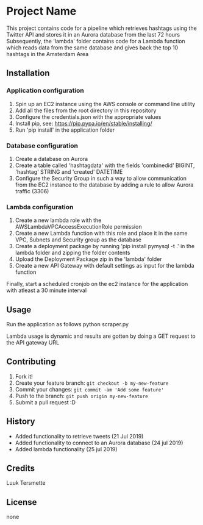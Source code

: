 # Project Name

This project contains code for a pipeline which retrieves hashtags using the Twitter API and stores it in an Aurora database from the last 72 hours
Subsequently, the 'lambda' folder contains code for a Lambda function which reads data from the same database and gives back the top 10 hashtags in the Amsterdam Area

## Installation

### Application configuration
1. Spin up an EC2 instance using the AWS console or command line utility
2. Add all the files from the root directory in this repository
3. Configure the credentials.json with the appropriate values
4. Install pip, see: https://pip.pypa.io/en/stable/installing/
5. Run 'pip install' in the application folder

### Database configuration
1. Create a database on Aurora
2. Create a table called 'hashtagdata' with the fields 'combinedid' BIGINT, 'hashtag' STRING and 'created' DATETIME
3. Configure the Security Group in such a way to allow communication from the EC2 instance to the database by adding a rule to allow Aurora traffic (3306)

### Lambda configuration
1. Create a new lambda role with the AWSLambdaVPCAccessExecutionRole permission
2. Create a new Lambda function with this role and place it in the same VPC, Subnets and Security group as the database
3. Create a deployment package by running 'pip install pymysql -t .' in the lambda folder and zipping the folder contents
4. Upload the Deployment Package zip in the 'lambda' folder
5. Create a new API Gateway with default settings as input for the lambda function

Finally, start a scheduled cronjob on the ec2 instance for the application with atleast a 30 minute interval

## Usage

Run the application as follows
python scraper.py

Lambda usage is dynamic and results are gotten by doing a GET request to the API gateway URL

## Contributing

1. Fork it!
2. Create your feature branch: `git checkout -b my-new-feature`
3. Commit your changes: `git commit -am 'Add some feature'`
4. Push to the branch: `git push origin my-new-feature`
5. Submit a pull request :D

## History

- Added functionality to retrieve tweets (21 Jul 2019)
- Added functionality to connect to an Aurora database (24 jul 2019)
- Added lambda functionality (25 jul 2019)

## Credits

Luuk Tersmette

## License
none
